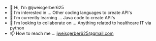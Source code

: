- 👋 Hi, I’m @jweisgerber625
- 👀 I’m interested in ... Other coding languages to create API's
- 🌱 I’m currently learning ... Java code to create API's
- 💞️ I’m looking to collaborate on ... Anything related to healthcare IT via python
- 📫 How to reach me ... jweisgerber625@gmail.com

<!---
jweisgerber625/jweisgerber625 is a ✨ special ✨ repository because its `README.md` (this file) appears on your GitHub profile.
You can click the Preview link to take a look at your changes.
--->
